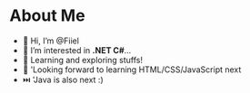 # About Me
- 👋 Hi, I’m @Fiiel
- 👀 I’m interested in **.NET C#**...
- 🌱 Learning and exploring stuffs!
- 🔖 'Looking forward to learning HTML/CSS/JavaScript next
- ⏭️ 'Java is also next :)

<!---
Fiiel/Fiiel is a ✨ special ✨ repository because its `README.md` (this file) appears on your GitHub profile.
You can click the Preview link to take a look at your changes.
--->
